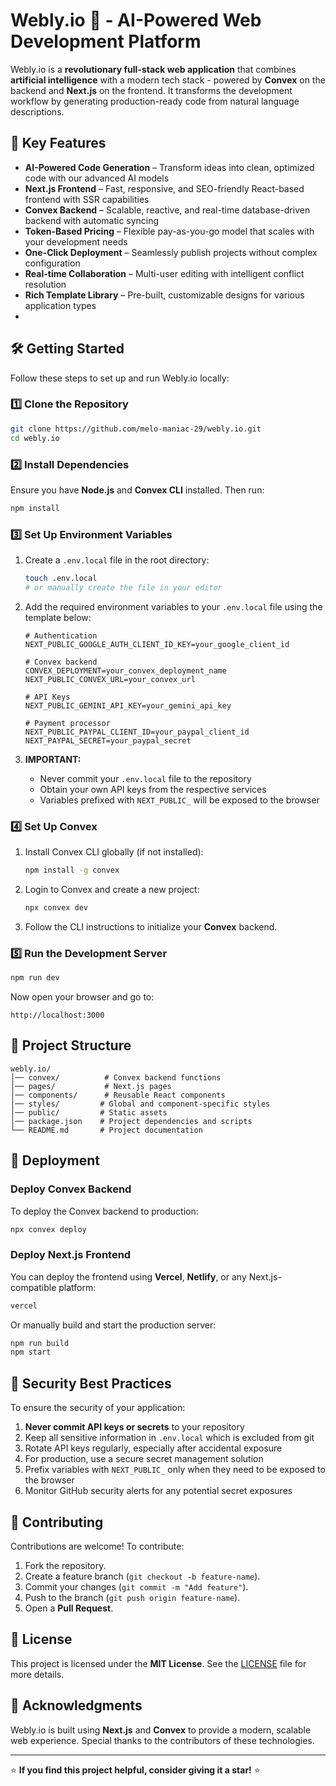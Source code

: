 # Webly.io 🚀 - AI-Powered Web Development Platform

Webly.io is a **revolutionary full-stack web application** that combines **artificial intelligence** with a modern tech stack - powered by **Convex** on the backend and **Next.js** on the frontend. It transforms the development workflow by generating production-ready code from natural language descriptions.

## 🌟 Key Features

- **AI-Powered Code Generation** – Transform ideas into clean, optimized code with our advanced AI models
- **Next.js Frontend** – Fast, responsive, and SEO-friendly React-based frontend with SSR capabilities
- **Convex Backend** – Scalable, reactive, and real-time database-driven backend with automatic syncing
- **Token-Based Pricing** – Flexible pay-as-you-go model that scales with your development needs
- **One-Click Deployment** – Seamlessly publish projects without complex configuration
- **Real-time Collaboration** – Multi-user editing with intelligent conflict resolution
- **Rich Template Library** – Pre-built, customizable designs for various application types
- 

## 🛠️ Getting Started

Follow these steps to set up and run Webly.io locally:

### 1️⃣ Clone the Repository

```bash
git clone https://github.com/melo-maniac-29/webly.io.git
cd webly.io
```

### 2️⃣ Install Dependencies

Ensure you have **Node.js** and **Convex CLI** installed. Then run:

```bash
npm install
```

### 3️⃣ Set Up Environment Variables

1. Create a `.env.local` file in the root directory:

   ```bash
   touch .env.local
   # or manually create the file in your editor
   ```

2. Add the required environment variables to your `.env.local` file using the template below:

   ```
   # Authentication
   NEXT_PUBLIC_GOOGLE_AUTH_CLIENT_ID_KEY=your_google_client_id

   # Convex backend
   CONVEX_DEPLOYMENT=your_convex_deployment_name
   NEXT_PUBLIC_CONVEX_URL=your_convex_url

   # API Keys
   NEXT_PUBLIC_GEMINI_API_KEY=your_gemini_api_key

   # Payment processor
   NEXT_PUBLIC_PAYPAL_CLIENT_ID=your_paypal_client_id
   NEXT_PAYPAL_SECRET=your_paypal_secret
   ```

3. **IMPORTANT:** 
   - Never commit your `.env.local` file to the repository
   - Obtain your own API keys from the respective services
   - Variables prefixed with `NEXT_PUBLIC_` will be exposed to the browser


### 4️⃣ Set Up Convex

1. Install Convex CLI globally (if not installed):

   ```bash
   npm install -g convex
   ```

2. Login to Convex and create a new project:

   ```bash
   npx convex dev
   ```

3. Follow the CLI instructions to initialize your **Convex** backend.

### 5️⃣ Run the Development Server

```bash
npm run dev
```

Now open your browser and go to:

```
http://localhost:3000
```

## 📂 Project Structure

```
webly.io/
│── convex/          # Convex backend functions
│── pages/           # Next.js pages
│── components/      # Reusable React components
│── styles/         # Global and component-specific styles
│── public/         # Static assets
│── package.json    # Project dependencies and scripts
└── README.md       # Project documentation
```

## 🚀 Deployment

### Deploy Convex Backend

To deploy the Convex backend to production:

```bash
npx convex deploy
```

### Deploy Next.js Frontend

You can deploy the frontend using **Vercel**, **Netlify**, or any Next.js-compatible platform:

```bash
vercel
```

Or manually build and start the production server:

```bash
npm run build
npm start
```

## 🔐 Security Best Practices

To ensure the security of your application:

1. **Never commit API keys or secrets** to your repository
2. Keep all sensitive information in `.env.local` which is excluded from git
3. Rotate API keys regularly, especially after accidental exposure
4. For production, use a secure secret management solution
5. Prefix variables with `NEXT_PUBLIC_` only when they need to be exposed to the browser
6. Monitor GitHub security alerts for any potential secret exposures

## 🤝 Contributing

Contributions are welcome! To contribute:

1. Fork the repository.
2. Create a feature branch (`git checkout -b feature-name`).
3. Commit your changes (`git commit -m "Add feature"`).
4. Push to the branch (`git push origin feature-name`).
5. Open a **Pull Request**.

## 📜 License

This project is licensed under the **MIT License**. See the [LICENSE](LICENSE) file for more details.

## 🎉 Acknowledgments

Webly.io is built using **Next.js** and **Convex** to provide a modern, scalable web experience. Special thanks to the contributors of these technologies.

---

⭐ **If you find this project helpful, consider giving it a star!** ⭐
